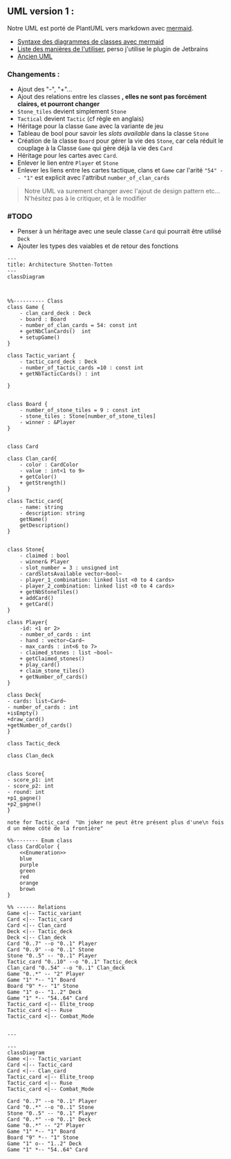 
## UML version 1 :
Notre UML est porté de PlantUML vers markdown avec [mermaid](https://mermaid.js.org).
  
- [Syntaxe des diagrammes de classes avec mermaid](https://mermaid.js.org/syntax/classDiagram.html)
- [Liste des manières de l'utiliser](https://mermaid.js.org/ecosystem/integrations.html), perso j'utilise le plugin de Jetbrains
- [Ancien UML](https://codimd.math.cnrs.fr/VEjH14SwRfq9q9YtunKFbg?both)

### Changements :
- Ajout des "-", "+"...
- Ajout des relations entre les classes **, elles ne sont pas forcément claires, et pourront changer**
- `Stone_tiles` devient simplement `Stone`
- `Tactical` devient `Tactic` (cf règle en anglais)
- Héritage pour la classe `Game` avec la variante de jeu
- Tableau de bool pour savoir les _slots available_ dans la classe `Stone` 
- Création de la classe `Board` pour gérer la vie des `Stone`, car cela réduit le couplage à la Classe `Game` qui gère déjà la vie des `Card`
- Héritage pour les cartes avec `Card`.
- Enlever le lien entre `Player` et `Stone`
- Enlever les liens entre les cartes tactique, clans et `Game` car l'arité `"54" -- "1"` est explicit avec l'attribut `number_of_clan_cards`

> Notre UML va surement changer avec l'ajout de design pattern etc... 
> N'hésitez pas à le critiquer, et à le modifier

### #TODO
- Penser à un héritage avec une seule classe `Card` qui pourrait être utilisé `Deck`
- Ajouter les types des vaiables et de retour des fonctions 

```mermaid
---
title: Architecture Shotten-Totten
---
classDiagram



%%---------- Class
class Game {
    - clan_card_deck : Deck
    - board : Board
    - number_of_clan_cards = 54: const int
    + getNbClanCards()  int
    + setupGame()
}

class Tactic_variant {
    - tactic_card_deck : Deck
    - number_of_tactic_cards =10 : const int
    + getNbTacticCards() : int

}


class Board {
    - number_of_stone_tiles = 9 : const int
    - stone_tiles : Stone[number_of_stone_tiles]
    - winner : &Player
}


class Card

class Clan_card{
    - color : CardColor
    - value : int<1 to 9>
    + getColor()
    + getStrength()
}

class Tactic_card{
    - name: string
    - description: string
    getName()
    getDescription()
}


class Stone{
    - claimed : bool
    - winner& Player
    - slot_number = 3 : unsigned int
    - cardSlotsAvailable vector~bool~
    - player_1_combination: linked list <0 to 4 cards>
    - player_2_combination: linked list <0 to 4 cards>
    + getNbStoneTiles()
    + addCard()
    + getCard()
}

class Player{
    -id: <1 or 2>
    - number_of_cards : int
    - hand : vector~Card~
    - max_cards : int<6 to 7>
    - claimed_stones : list ~bool~
    + getClaimed_stones()
    + play_card()
    + claim_stone_tiles()
    + getNumber_of_cards() 
}

class Deck{
- cards: list~Card~
- number_of_cards : int
+isEmpty()
+draw_card()
+getNumber_of_cards()
}

class Tactic_deck

class Clan_deck
    
    
class Score{
- score_p1: int
- score_p2: int
- round: int
+p1_gagne()
+p2_gagne()
}

note for Tactic_card  "Un joker ne peut être présent plus d'une\n fois d un même côté de la frontière"

%%-------- Enum class
class CardColor {
    <<Enumeration>>
    blue
    purple
    green
    red
    orange
    brown
}
    
%% ------ Relations
Game <|-- Tactic_variant
Card <|-- Tactic_card
Card <|-- Clan_card
Deck <|-- Tactic_deck
Deck <|-- Clan_deck
Card "0..7" --o "0..1" Player
Card "0..9" --o "0..1" Stone
Stone "0..5" -- "0..1" Player
Tactic_card "0..10" --o "0..1" Tactic_deck
Clan_card "0..54" --o "0..1" Clan_deck
Game "0..*" -- "2" Player
Game "1" *-- "1" Board
Board "9" *-- "1" Stone
Game "1" o-- "1..2" Deck
Game "1" *-- "54..64" Card
Tactic_card <|-- Elite_troop
Tactic_card <|-- Ruse
Tactic_card <|-- Combat_Mode


```


```mermaid
---

---
classDiagram
Game <|-- Tactic_variant
Card <|-- Tactic_card
Card <|-- Clan_card
Tactic_card <|-- Elite_troop
Tactic_card <|-- Ruse
Tactic_card <|-- Combat_Mode

Card "0..7" --o "0..1" Player
Card "0..*" --o "0..1" Stone
Stone "0..5" -- "0..1" Player
Card "0..*" --o "0..1" Deck
Game "0..*" -- "2" Player
Game "1" *-- "1" Board
Board "9" *-- "1" Stone
Game "1" o-- "1..2" Deck
Game "1" *-- "54..64" Card
```